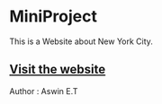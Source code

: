 # MiniProject
This is a Website about New York City.

[ Visit the website ](https://asww-innn.github.io/MiniProject/index.html)
---
Author : Aswin E.T
